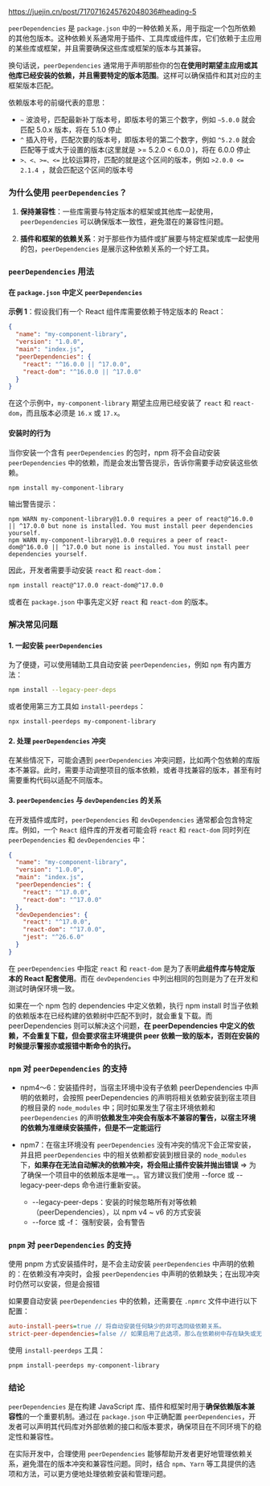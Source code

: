https://juejin.cn/post/7170716245762048036#heading-5

`peerDependencies` 是 `package.json` 中的一种依赖关系，用于指定一个包所依赖的其他包版本。这种依赖关系通常用于插件、工具库或组件库，它们依赖于主应用的某些库或框架，并且需要确保这些库或框架的版本与其兼容。

换句话说，`peerDependencies` 通常用于声明那些你的包**在使用时期望主应用或其他库已经安装的依赖，并且需要特定的版本范围**。这样可以确保插件和其对应的主框架版本匹配。

依赖版本号的前缀代表的意思：

- `~` 波浪号，匹配最新补丁版本号，即版本号的第三个数字，例如 `~5.0.0` 就会匹配 5.0.x 版本，将在 5.1.0 停止
- `^` 插入符号，匹配次要的版本号，即版本号的第二个数字，例如 `^5.2.0` 就会匹配等于或大于设置的版本(这里就是 >= 5.2.0 < 6.0.0 )，将在 6.0.0 停止
- `>、<、>=、<=` 比较运算符，匹配的就是这个区间的版本，例如 `>2.0.0 <= 2.1.4 `，就会匹配这个区间的版本号



### 为什么使用 `peerDependencies`？

1. **保持兼容性**：一些库需要与特定版本的框架或其他库一起使用，`peerDependencies` 可以确保版本一致性，避免潜在的兼容性问题。

2. **插件和框架的依赖关系**：对于那些作为插件或扩展要与特定框架或库一起使用的包，`peerDependencies` 是展示这种依赖关系的一个好工具。

   

### `peerDependencies` 用法

#### 在 `package.json` 中定义 `peerDependencies`

**示例 1**：假设我们有一个 React 组件库需要依赖于特定版本的 React：

```json
{
  "name": "my-component-library",
  "version": "1.0.0",
  "main": "index.js",
  "peerDependencies": {
    "react": "^16.0.0 || ^17.0.0",
    "react-dom": "^16.0.0 || ^17.0.0"
  }
}
```

在这个示例中，`my-component-library` 期望主应用已经安装了 `react` 和 `react-dom`，而且版本必须是 `16.x` 或 `17.x`。

#### 安装时的行为

当你安装一个含有 `peerDependencies` 的包时，npm 将不会自动安装 `peerDependencies` 中的依赖，而是会发出警告提示，告诉你需要手动安装这些依赖。

```bash
npm install my-component-library
```

输出警告提示：

```plaintext
npm WARN my-component-library@1.0.0 requires a peer of react@^16.0.0 || ^17.0.0 but none is installed. You must install peer dependencies yourself.
npm WARN my-component-library@1.0.0 requires a peer of react-dom@^16.0.0 || ^17.0.0 but none is installed. You must install peer dependencies yourself.
```

因此，开发者需要手动安装 `react` 和 `react-dom`：

```bash
npm install react@^17.0.0 react-dom@^17.0.0
```

或者在 `package.json` 中事先定义好 `react` 和 `react-dom` 的版本。



### 解决常见问题

#### 1. 一起安装 `peerDependencies`

为了便捷，可以使用辅助工具自动安装 `peerDependencies`，例如 `npm` 有内置方法：

```bash
npm install --legacy-peer-deps
```

或者使用第三方工具如 `install-peerdeps`：

```bash
npx install-peerdeps my-component-library
```

#### 2. 处理 `peerDependencies` 冲突

在某些情况下，可能会遇到 `peerDependencies` 冲突问题，比如两个包依赖的库版本不兼容。此时，需要手动调整项目的版本依赖，或者寻找兼容的版本，甚至有时需要重构代码以适配不同版本。

#### 3. `peerDependencies` 与 `devDependencies` 的关系

在开发插件或库时，`peerDependencies` 和 `devDependencies` 通常都会包含特定库。例如，一个 `React` 组件库的开发者可能会将 `react` 和 `react-dom` 同时列在 `peerDependencies` 和 `devDependencies` 中：

```json
{
  "name": "my-component-library",
  "version": "1.0.0",
  "main": "index.js",
  "peerDependencies": {
    "react": "^17.0.0",
    "react-dom": "^17.0.0"
  },
  "devDependencies": {
    "react": "^17.0.0",
    "react-dom": "^17.0.0",
    "jest": "^26.6.0"
  }
}
```

在 `peerDependencies` 中指定 `react` 和 `react-dom` 是为了表明**此组件库与特定版本的 React 配套使用**。而在 `devDependencies` 中列出相同的包则是为了在开发和测试时确保环境一致。

如果在一个 npm 包的 dependencies 中定义依赖，执行 npm install 时当子依赖的依赖版本在已经构建的依赖树中匹配不到时，就会重复下载。而 peerDependencies 则可以解决这个问题，**在 peerDependencies 中定义的依赖，不会重复下载，但会要求宿主环境提供 peer 依赖一致的版本，否则在安装的时候提示警报亦或报错中断命令的执行。**



### `npm` 对 `peerDependencies` 的支持

- npm4～6：安装插件时，当宿主环境中没有子依赖 peerDependencies 中声明的依赖时，会按照 peerDependencies 的声明将相关依赖安装到宿主项目的根目录的 `node_modules` 中；同时如果发生了宿主环境依赖和 `peerDependencies` 的声明**依赖发生冲突会有版本不兼容的警告，以宿主环境的依赖为准继续安装插件，但是不一定能运行**

- npm7：在宿主环境没有 `peerDependencies` 没有冲突的情况下会正常安装，并且把 `peerDependencies` 中的相关依赖都安装到根目录的 `node_modules` 下，**如果存在无法自动解决的依赖冲突，将会阻止插件安装并抛出错误** => 为了确保一个项目中的依赖版本是唯一。。官方建议我们使用 --force 或 --legacy-peer-deps 命令进行重新安装。
  - --legacy-peer-deps：安装的时候忽略所有对等依赖（peerDependencies），以 npm v4 ~ v6 的方式安装
  - --force 或 -f： 强制安装，会有警告



### `pnpm` 对 `peerDependencies` 的支持

使用 pnpm 方式安装插件时，是不会主动安装 `peerDependencies` 中声明的依赖的：在依赖没有冲突时，会报 `peerDependencies` 中声明的依赖缺失；在出现冲突时仍然可以安装，但是会报错

如果要自动安装 `peerDependencies` 中的依赖，还需要在 `.npmrc` 文件中进行以下配置：

```ini
auto-install-peers=true // 将自动安装任何缺少的非可选同级依赖关系。
strict-peer-dependencies=false // 如果启用了此选项，那么在依赖树中存在缺失或无效的 peer 依赖关系时，命令将执行失败。
```

使用 `install-peerdeps` 工具：

```bash
pnpm install-peerdeps my-component-library
```



### 结论

`peerDependencies` 是在构建 JavaScript 库、插件和框架时用于**确保依赖版本兼容性**的一个重要机制。通过在 `package.json` 中正确配置 `peerDependencies`，开发者可以声明其代码库对外部依赖的接口和版本要求，确保项目在不同环境下的稳定性和兼容性。

在实际开发中，合理使用 `peerDependencies` 能够帮助开发者更好地管理依赖关系，避免潜在的版本冲突和兼容性问题。同时，结合 `npm`、`Yarn` 等工具提供的选项和方法，可以更方便地处理依赖安装和管理问题。